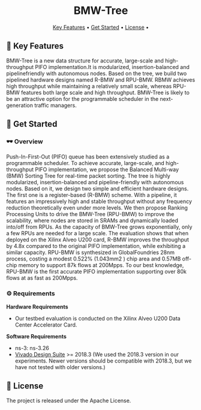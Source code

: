 <h1 align="center">
  <br>
  BMW-Tree
  <br>
</h1>
<p align="center">
  <a href="#-key-features">Key Features</a> •
  <a href="#-get-started">Get Started</a> •
  <a href="#-license">License</a> •
</p>

## 🎯 Key Features
BMW-Tree is  a new data structure for accurate, large-scale and high-throughput PIFO implementation.It is modularized, insertion-balanced and pipelinefriendly with autonomous nodes. Based on the tree, we build two
pipelined hardware designs named R-BMW and RPU-BMW. RBMW achieves high throughput while maintaining a relatively small scale, whereas RPU-BMW features both large scale and high throughput. BMW-Tree is likely to be an attractive option for the
programmable scheduler in the next-generation traffic managers.

## 🚄 Get Started

### 🕶️ Overview

Push-In-First-Out (PIFO) queue has been extensively studied as a programmable scheduler. To achieve accurate, large-scale, and high-throughput PIFO implementation, we propose the Balanced Multi-way (BMW) Sorting Tree for real-time packet sorting. The tree is highly modularized, insertion-balanced and pipeline-friendly
with autonomous nodes. Based on it, we design two simple and efficient hardware designs. The first one is a register-based (R-BMW) scheme. With a pipeline, it features an impressively high and stable throughput without any frequency reduction theoretically even under more levels. We
then propose Ranking Processing Units to drive the BMW-Tree (RPU-BMW) to improve the scalability, where nodes are stored in SRAMs and dynamically loaded into/off from RPUs. As the capacity of BMW-Tree grows exponentially, only a few RPUs are needed for
a large scale. The evaluation shows that when deployed on the Xilinx Alveo U200 card, R-BMW improves the throughput by 4.8x compared to the original PIFO implementation, while exhibiting a similar capacity. RPU-BMW is synthesized in GlobalFoundries 28nm process,
costing a modest 0.522% (1.043mm2 ) chip area and 0.57MB off-chip memory to support 87k flows at 200Mpps. To our best knowledge, RPU-BMW is the first accurate PIFO implementation supporting over 80k flows at as fast as 200Mpps.

### ⚙️ Requirements
**Hardware Requirements**

* Our testbed evaluation is conducted on the Xilinx Alveo U200 Data Center Accelerator Card.

**Software Requirements**

* ns-3: ns-3.26
* [Vivado Design Suite](https://www.xilinx.com/support/download/index.html/content/xilinx/en/downloadNav/vivado-design-tools/archive.html) >= 2018.3 (We used the 2018.3 version in our experiments. Newer versions should be compatible with 2018.3, but we have not tested with older versions.)

## 📖 License

The project is released under the Apache License.
